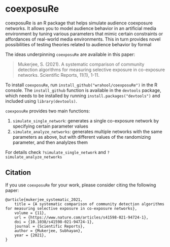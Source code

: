 # coexposuRe
coexposuRe is an R package that helps simulate audience coexposure networks. It allows you to model audience behavior in an artificial media environment by tuning various parameters that mimic certain constraints or affordances of real-world media environments. This in turn provides novel possibilities of testing theories related to audience behavior by formal

The ideas underpinning `coexposuRe` are available in this paper:

> Mukerjee, S. (2021). A systematic comparison of community detection algorithms for measuring selective exposure in co-exposure networks. Scientific Reports, 11(1), 1-11.

To install `coexposuRe`, run `install_github("wrahool/coexposuRe")` in the R console.
The `install_github` function is available in the `devtools` package, which needs to be installed by running `install.packages("devtools")` and included using `library(devtools)`.

`coexposuRe` provides two main functions:

1. `simulate_single_network`: generates a single co-exposure network by specifying certain parameter values
2. `simulate_analyze_networks`: generates multiple networks with the same parameters as above, but with different values of the randomizing parameter, and then analylzes them

For details check `?simulate_single_network` and `?simulate_analyze_networks`

## Citation

If you use `coexposuRe` for your work, please consider citing the following paper:

```
@article{mukerjee_systematic_2021,
	title = {A systematic comparison of community detection algorithms for measuring selective exposure in co-exposure networks},
	volume = {11},
	url = {https://www.nature.com/articles/s41598-021-94724-1},
	doi = {10.1038/s41598-021-94724-1},
	journal = {Scientific Reports},
	author = {Mukerjee, Subhayan},
	year = {2021},
}
```
